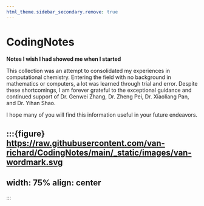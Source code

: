 ```yaml
---
html_theme.sidebar_secondary.remove: true
---
```


# CodingNotes 

**Notes I wish I had showed me when I started**

This collection was an attempt to consolidated my experiences in computational chemistry. Entering the field with no background in mathematics or computers, a lot was learned through trial and error. Despite these shortcomings, I am forever grateful to the exceptional guidance and continued support of Dr. Genwei Zhang, Dr. Zheng Pei, Dr. Xiaoliang Pan, and Dr. Yihan Shao.

I hope many of you will find this information useful in your future endeavors.


:::{figure} https://raw.githubusercontent.com/van-richard/CodingNotes/main/_static/images/van-wordmark.svg
---
width: 75%
align: center
---
:::
